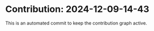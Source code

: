 # Contribution: 2024-12-09-14-43
This is an automated commit to keep the contribution graph active.
